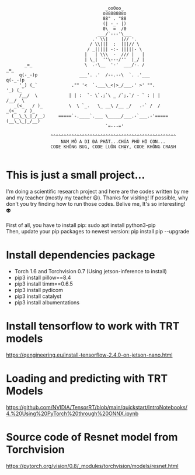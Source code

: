 ```console

                                      _oo0oo_
                                     o8888888o
                                     88" . "88
                                     (| -_- |)
                                     0\  =  /0
                                   ___/`---'\___
                                 .' \\|     |// '.
                                / \\|||  :  |||// \
                               / _||||| -:- |||||- \
                              |   | \\\  -  /// |   |
                              | \_|  ''\---/''  |_/ |
       _=_                    \  .-\__  '-'  ___/-. /                   _=_
     q(-_-)p                ___'. .'  /--.--\  `. .'___               q(-_-)p
     '_) (_`             ."" '<  `.___\_<|>_/___.' >' "".             '_) (_`
     /__/  \            | | :  `- \`.;`\ _ /`;.`/ - ` : | |           /__/  \
   _(<_   / )_          \  \ `_.   \_ __\ /__ _/   .-` /  /         _(<_   / )_
  (__\_\_|_/__)     =====`-.____`.___ \_____/___.-`___.-'=====     (__\_\_|_/__) 
                                      `=---='
                                      
                 ^^^^^^^^^^^^^^^^^^^^^^^^^^^^^^^^^^^^^^^^^^^^^^^^
                     NAM MÔ A DI ĐÀ PHẬT...CHÚA PHÙ HỘ CON...
                 CODE KHÔNG BUG, CODE LUÔN CHẠY, CODE KHÔNG CRASH
                 
```
# This is just a small project...
I'm doing a scientific research project and here are the codes written by me and my teacher (mostly my teacher 😆). Thanks for visiting! If possible, why don't you try finding how to run those codes. Belive me, It's so interesting! 👽 <br/> <br/>
First of all, you have to install pip: sudo apt install python3-pip <br/>
Then, update your pip packages to newest version: pip install pip --upgrade

# Install dependencies package
  * Torch 1.6 and Torchvision 0.7 (Using jetson-inference to install)
  * pip3 install pillow==8.4
  * pip3 install timm==0.6.5
  * pip3 install pydicom
  * pip3 install catalyst
  * pip3 install albumentations

# Install tensorflow to work with TRT models
  https://qengineering.eu/install-tensorflow-2.4.0-on-jetson-nano.html
  
# Loading and predicting with TRT Models
  https://github.com/NVIDIA/TensorRT/blob/main/quickstart/IntroNotebooks/4.%20Using%20PyTorch%20through%20ONNX.ipynb
  
# Source code of Resnet model from Torchvision
  https://pytorch.org/vision/0.8/_modules/torchvision/models/resnet.html
